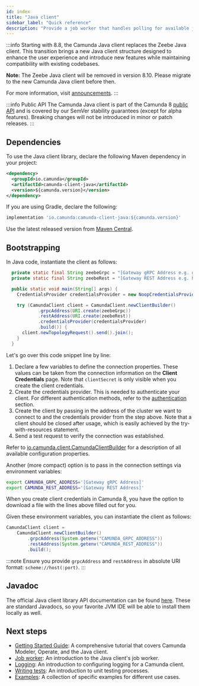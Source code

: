 ```yaml
---
id: index
title: "Java client"
sidebar_label: "Quick reference"
description: "Provide a job worker that handles polling for available jobs, use SLF4J for logging useful notes, and more."
---
```


:::info
Starting with 8.8, the Camunda Java client replaces the Zeebe Java client. This transition brings a new Java client structure designed to enhance the user experience and introduce new features while maintaining compatibility with existing codebases.

**Note:** The Zeebe Java client will be removed in version 8.10. Please migrate to the new Camunda Java client before then.

For more information, visit [announcements](/reference/announcements-release-notes/880/880-announcements.md#camunda-java-client-and-camunda-spring-boot-sdk).
:::

:::info Public API
The Camunda Java client is part of the Camunda 8 [public API](/reference/public-api.md) and is covered by our SemVer stability guarantees (except for alpha features). Breaking changes will not be introduced in minor or patch releases.
:::

## Dependencies

To use the Java client library, declare the following Maven dependency in your project:

```xml
<dependency>
  <groupId>io.camunda</groupId>
  <artifactId>camunda-client-java</artifactId>
  <version>${camunda.version}</version>
</dependency>
```

If you are using Gradle, declare the following:

```groovy
implementation 'io.camunda:camunda-client-java:${camunda.version}'
```

Use the latest released version from [Maven Central](https://search.maven.org/artifact/io.camunda/camunda-client-java).

## Bootstrapping

In Java code, instantiate the client as follows:

```java
  private static final String zeebeGrpc = "[Gateway gRPC Address e.g. grpcs://f887f1a6-7c2b-48ce-809a-e11e5a6ba31a.dsm-1.zeebe.camunda.io:443]";
  private static final String zeebeRest = "[Gateway REST Address e.g. https://dsm-1.zeebe.camunda.io/f887f1a6-7c2b-48ce-809a-e11e5a6ba31a]";

  public static void main(String[] args) {
    CredentialsProvider credentialsProvider = new NoopCredentialsProvider();

    try (CamundaClient client = CamundaClient.newClientBuilder()
            .grpcAddress(URI.create(zeebeGrpc))
            .restAddress(URI.create(zeebeRest))
            .credentialsProvider(credentialsProvider)
            .build()) {
      client.newTopologyRequest().send().join();
    }
  }
```

Let's go over this code snippet line by line:

1. Declare a few variables to define the connection properties. These values can be taken from the connection information on the **Client Credentials** page. Note that `clientSecret` is only visible when you create the client credentials.
2. Create the credentials provider. This is needed to authenticate your client. For different authentication methods, refer to the [authentication](authentication.md) section.
3. Create the client by passing in the address of the cluster we want to connect to and the credentials provider from the step above. Note that a client should be closed after usage, which is easily achieved by the try-with-resources statement.
4. Send a test request to verify the connection was established.

Refer to [io.camunda.client.CamundaClientBuilder](https://javadoc.io/doc/io.camunda/camunda-client-java/latest/io/camunda/client/CamundaClientBuilder.html) for a description of all available configuration properties.

Another (more compact) option is to pass in the connection settings via environment variables:

```bash
export CAMUNDA_GRPC_ADDRESS='[Gateway gRPC Address]'
export CAMUNDA_REST_ADDRESS='[Gateway REST Address]'
```

When you create client credentials in Camunda 8, you have the option to download a file with the lines above filled out for you.

Given these environment variables, you can instantiate the client as follows:

```java
CamundaClient client =
    CamundaClient.newClientBuilder()
        .grpcAddress(System.getenv("CAMUNDA_GRPC_ADDRESS"))
        .restAddress(System.getenv("CAMUNDA_REST_ADDRESS"))
        .build();
```

:::note
Ensure you provide `grpcAddress` and `restAddress` in absolute URI format: `scheme://host(:port)`.
:::

## Javadoc

The official Java client library API documentation can be found [here](https://javadoc.io/doc/io.camunda/camunda-client-java). These are standard Javadocs, so your favorite JVM IDE will be able to install them locally as well.

## Next steps

- [Getting Started Guide](https://github.com/camunda/camunda-platform-get-started): A comprehensive tutorial that covers Camunda Modeler, Operate, and the Java client.
- [Job worker](job-worker.md): An introduction to the Java client's job worker.
- [Logging](logging.md): An introduction to configuring logging for a Camunda client.
- [Writing tests](zeebe-process-test.md): An introduction to unit testing processes.
- [Examples](apis-tools/java-client-examples/index.md): A collection of specific examples for different use cases.

